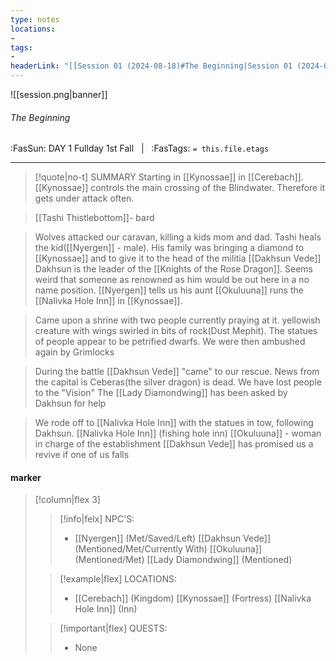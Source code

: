 ```yaml
---
type: notes
locations:
- 
tags:
- 
headerLink: "[[Session 01 (2024-08-18)#The Beginning|Session 01 (2024-08-18)]]"
---
```


![[session.png|banner]]
###### The Beginning
<span class="sub2">:FasSun: DAY 1 Fullday 1st Fall &nbsp; | &nbsp; :FasTags: `= this.file.etags`</span>
___

> [!quote|no-t] SUMMARY
>Starting in [[Kynossae]] in [[Cerebach]].  [[Kynossae]] controls the main crossing of the Blindwater.  Therefore it gets under attack often.

>[[Tashi Thistlebottom]]- bard

>Wolves attacked our caravan, killing a kids mom and dad.  Tashi heals the kid([[Nyergen]] - male).  His family was bringing a diamond to [[Kynossae]] and to give it to the head of the militia [[Dakhsun Vede]]  Dakhsun is the leader of the [[Knights of the Rose Dragon]].  Seems weird that someone as renowned as him would be out here in a no name position.  [[Nyergen]] tells us his aunt [[Okuluuna]] runs the [[Nalivka Hole Inn]] in [[Kynossae]].

>Came upon a shrine with two people currently praying at it. yellowish creature with wings swirled in bits of rock(Dust Mephit).  The statues of people appear to be petrified dwarfs.  We were then ambushed again by Grimlocks

>During the battle [[Dakhsun Vede]] "came" to our rescue.  News from the capital is Ceberas(the silver dragon) is dead.  We have lost people to the "Vision"  The [[Lady Diamondwing]] has been asked by Dakhsun for help

>We rode off to [[Nalivka Hole Inn]] with the statues in tow, following Dakhsun. 
[[Nalivka Hole Inn]] (fishing hole inn)
[[Okuluuna]] - woman in charge of the establishment
[[Dakhsun Vede]] has promised us a revive if one of us falls

#### marker
> [!column|flex 3]
>> [!info|felx] NPC'S:
>> - [[Nyergen]] (Met/Saved/Left) [[Dakhsun Vede]] (Mentioned/Met/Currently With)  [[Okuluuna]] (Mentioned/Met) [[Lady Diamondwing]] (Mentioned)
>
>> [!example|flex] LOCATIONS:
>> - [[Cerebach]] (Kingdom) [[Kynossae]] (Fortress) [[Nalivka Hole Inn]] (Inn)
>
>> [!important|flex] QUESTS:
>> - None
